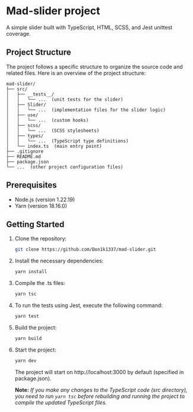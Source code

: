 # Mad-slider project

A simple slider built with TypeScript, HTML, SCSS, and Jest unittest coverage.

## Project Structure

The project follows a specific structure to organize the source code and related files. Here is an overview of the project structure:

```
mad-slider/
├── src/
│   ├── __tests__/
│   │   └── ...  (unit tests for the slider)
│   ├── Slider/
│   │   └── ...  (implementation files for the slider logic)
│   ├── use/
│   │   └── ...  (custom hooks)
│   ├── scss/
│   │   └── ...  (SCSS stylesheets)
│   ├── types/
│   │   └── ...  (TypeScript type definitions)
│   └── index.ts  (main entry point)
├── .gitignore
├── README.md
├── package.json
└── ...  (other project configuration files)
```

## Prerequisites

- Node.js (version 1.22.19)
- Yarn (version 18.16.0)

## Getting Started

1. Clone the repository:

   ```bash
   git clone https://github.com/Don1k1337/mad-slider.git
   ```
   
2. Install the necessary dependencies:
    ```bash
    yarn install
    ```
    
3. Compile the .ts files:
   ```bash
   yarn tsc
   ```
      
4. To run the tests using Jest, execute the following command:
   ```bash
   yarn test
   ```   
   
5. Build the project:
    ```bash
    yarn build
    ```

5. Start the project:
    ```bash
    yarn dev
    ```
   The project will start on http://localhost:3000 by default (specified in package.json).
   
   **Note:** _If you make any changes to the TypeScript code (src directory), you need to run ```yarn tsc``` before rebuilding and running the project to compile the updated TypeScript files._
